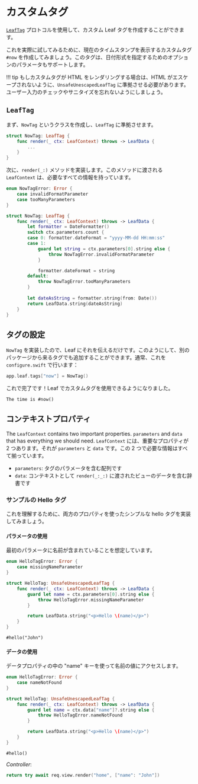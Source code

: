 # カスタムタグ

[`LeafTag`](https://api.vapor.codes/leafkit/documentation/leafkit/leaftag) プロトコルを使用して、カスタム Leaf タグを作成することができます。

これを実際に試してみるために、現在のタイムスタンプを表示するカスタムタグ `#now` を作成してみましょう。このタグは、日付形式を指定するためのオプションのパラメータもサポートします。

!!! tip
	もしカスタムタグが HTML をレンダリングする場合は、HTML がエスケープされないように、`UnsafeUnescapedLeafTag` に準拠させる必要があります。ユーザー入力のチェックやサニタイズを忘れないようにしましょう。

## `LeafTag`

まず、`NowTag` というクラスを作成し、`LeafTag` に準拠させます。

```swift
struct NowTag: LeafTag {
    func render(_ ctx: LeafContext) throws -> LeafData {
        ...
    }
}
```

次に、`render(_:)` メソッドを実装します。このメソッドに渡される `LeafContext` は、必要なすべての情報を持っています。

```swift
enum NowTagError: Error {
    case invalidFormatParameter
    case tooManyParameters
}

struct NowTag: LeafTag {
    func render(_ ctx: LeafContext) throws -> LeafData {
        let formatter = DateFormatter()
        switch ctx.parameters.count {
        case 0: formatter.dateFormat = "yyyy-MM-dd HH:mm:ss"
        case 1:
            guard let string = ctx.parameters[0].string else {
                throw NowTagError.invalidFormatParameter
            }

            formatter.dateFormat = string
        default:
            throw NowTagError.tooManyParameters
	    }
    
        let dateAsString = formatter.string(from: Date())
        return LeafData.string(dateAsString)
    }
}
```

## タグの設定

`NowTag` を実装したので、Leaf にそれを伝えるだけです。このようにして、別のパッケージから来るタグでも追加することができます。通常、これを `configure.swift` で行います：

```swift
app.leaf.tags["now"] = NowTag()
```

これで完了です！Leaf でカスタムタグを使用できるようになりました。

```leaf
The time is #now()
```

## コンテキストプロパティ

The `LeafContext` contains two important properties. `parameters` and `data` that has everything we should need.
`LeafContext` には、重要なプロパティが 2 つあります。それが `parameters` と `data` です。この 2 つで必要な情報はすべて揃っています。

- `parameters`: タグのパラメータを含む配列です
- `data`: コンテキストとして `render(_:_:)` に渡されたビューのデータを含む辞書です

### サンプルの Hello タグ

これを理解するために、両方のプロパティを使ったシンプルな hello タグを実装してみましょう。

#### パラメータの使用

最初のパラメータに名前が含まれていることを想定しています。

```swift
enum HelloTagError: Error {
    case missingNameParameter
}

struct HelloTag: UnsafeUnescapedLeafTag {
    func render(_ ctx: LeafContext) throws -> LeafData {
        guard let name = ctx.parameters[0].string else {
            throw HelloTagError.missingNameParameter
        }

        return LeafData.string("<p>Hello \(name)</p>")
    }
}
```

```leaf
#hello("John")
```

#### データの使用

データプロパティの中の "name" キーを使って名前の値にアクセスします。

```swift
enum HelloTagError: Error {
    case nameNotFound
}

struct HelloTag: UnsafeUnescapedLeafTag {
    func render(_ ctx: LeafContext) throws -> LeafData {
        guard let name = ctx.data["name"]?.string else {
            throw HelloTagError.nameNotFound
        }

        return LeafData.string("<p>Hello \(name)</p>")
    }
}
```

```leaf
#hello()
```

_Controller_:

```swift
return try await req.view.render("home", ["name": "John"])
```
